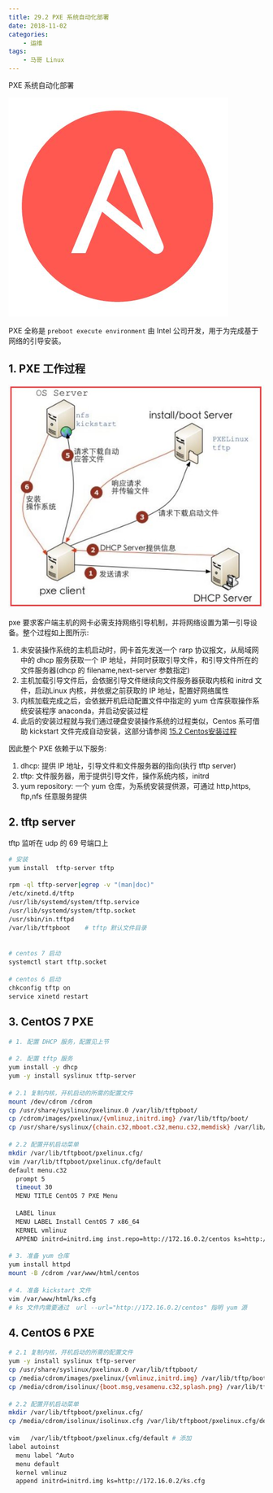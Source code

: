 ```yaml
---
title: 29.2 PXE 系统自动化部署
date: 2018-11-02
categories:
    - 运维
tags:
    - 马哥 Linux
---
```


PXE 系统自动化部署

![HA](/images/linux_mt/linux_ansible.jpg)
<!-- more -->


PXE 全称是 `preboot execute environment` 由 Intel 公司开发，用于为完成基于网络的引导安装。


## 1. PXE 工作过程
![dhcp](/images/linux_mt/pxe.jpg)

pxe 要求客户端主机的网卡必需支持网络引导机制，并将网络设置为第一引导设备。整个过程如上图所示:
1. 未安装操作系统的主机启动时，网卡首先发送一个 rarp 协议报文，从局域网中的 dhcp 服务获取一个 IP 地址，并同时获取引导文件，和引导文件所在的文件服务器(dhcp 的 filename,next-server 参数指定)
2. 主机加载引导文件后，会依据引导文件继续向文件服务器获取内核和 initrd 文件，启动Linux 内核，并依据之前获取的 IP 地址，配置好网络属性
3. 内核加载完成之后，会依据开机启动配置文件中指定的 yum 仓库获取操作系统安装程序 anaconda，并启动安装过程
4. 此后的安装过程就与我们通过硬盘安装操作系统的过程类似，Centos 系可借助 kickstart 文件完成自动安装，这部分请参阅 [15.2 Centos安装过程](15-Linux内核定制以及系统自动化安装实战/Centos安装过程.md)

因此整个 PXE 依赖于以下服务:
1. dhcp: 提供 IP 地址，引导文件和文件服务器的指向(执行 tftp server)
2. tftp: 文件服务器，用于提供引导文件，操作系统内核，initrd
3. yum repository: 一个 yum 仓库，为系统安装提供源，可通过 http,https, ftp,nfs 任意服务提供

## 2. tftp server
tftp 监听在 udp 的 69 号端口上

```bash
# 安装
yum install  tftp-server tftp

rpm -ql tftp-server|egrep -v "(man|doc)"
/etc/xinetd.d/tftp
/usr/lib/systemd/system/tftp.service
/usr/lib/systemd/system/tftp.socket
/usr/sbin/in.tftpd
/var/lib/tftpboot    # tftp 默认文件目录


# centos 7 启动
systemctl start tftp.socket

# centos 6 启动
chkconfig tftp on
service xinetd restart
```


## 3. CentOS 7 PXE
```bash
# 1. 配置 DHCP 服务，配置见上节

# 2. 配置 tftp 服务
yum install -y dhcp
yum -y install syslinux tftp-server

# 2.1 复制内核，开机启动的所需的配置文件
mount /dev/cdrom /cdrom
cp /usr/share/syslinux/pxelinux.0 /var/lib/tftpboot/
cp /cdrom/images/pxelinux/{vmlinuz,initrd.img} /var/lib/tftp/boot/
cp /usr/share/syslinux/{chain.c32,mboot.c32,menu.c32,memdisk} /var/lib/tftpboot/

# 2.2 配置开机启动菜单
mkdir /var/lib/tftpboot/pxelinux.cfg/
vim /var/lib/tftpboot/pxelinux.cfg/default
default menu.c32
  prompt 5
  timeout 30
  MENU TITLE CentOS 7 PXE Menu

  LABEL linux
  MENU LABEL Install CentOS 7 x86_64
  KERNEL vmlinuz
  APPEND initrd=initrd.img inst.repo=http://172.16.0.2/centos ks=http://172.16.0.2/ks.cfg		

# 3. 准备 yum 仓库
yum install httpd
mount -B /cdrom /var/www/html/centos

# 4. 准备 kickstart 文件
vim /var/www/html/ks.cfg
# ks 文件内需要通过  url --url="http://172.16.0.2/centos" 指明 yum 源
```

## 4. CentOS 6 PXE
```bash
# 2.1 复制内核，开机启动的所需的配置文件
yum -y install syslinux tftp-server
cp /usr/share/syslinux/pxelinux.0 /var/lib/tftpboot/
cp /media/cdrom/images/pxelinux/{vmlinuz,initrd.img} /var/lib/tftp/boot/
cp /media/cdrom/isolinux/{boot.msg,vesamenu.c32,splash.png} /var/lib/tftp/boot/

# 2.2 配置开机启动菜单
mkdir /var/lib/tftpboot/pxelinux.cfg/
cp /media/cdrom/isolinux/isolinux.cfg /var/lib/tftpboot/pxelinux.cfg/default

vim   /var/lib/tftpboot/pxelinux.cfg/default # 添加
label autoinst
  menu label ^Auto
  menu default
  kernel vmlinuz
  append initrd=initrd.img ks=http://172.16.0.2/ks.cfg		
```
